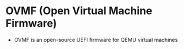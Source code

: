 # OVMF (Open Virtual Machine Firmware)

- OVMF is an open-source UEFI firmware for QEMU virtual machines
